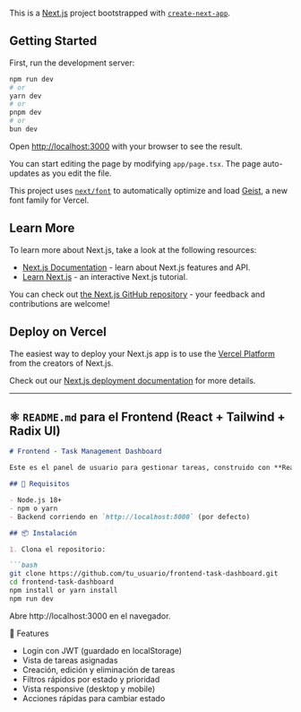 This is a [Next.js](https://nextjs.org) project bootstrapped with [`create-next-app`](https://nextjs.org/docs/app/api-reference/cli/create-next-app).

## Getting Started

First, run the development server:

```bash
npm run dev
# or
yarn dev
# or
pnpm dev
# or
bun dev
```

Open [http://localhost:3000](http://localhost:3000) with your browser to see the result.

You can start editing the page by modifying `app/page.tsx`. The page auto-updates as you edit the file.

This project uses [`next/font`](https://nextjs.org/docs/app/building-your-application/optimizing/fonts) to automatically optimize and load [Geist](https://vercel.com/font), a new font family for Vercel.

## Learn More

To learn more about Next.js, take a look at the following resources:

- [Next.js Documentation](https://nextjs.org/docs) - learn about Next.js features and API.
- [Learn Next.js](https://nextjs.org/learn) - an interactive Next.js tutorial.

You can check out [the Next.js GitHub repository](https://github.com/vercel/next.js) - your feedback and contributions are welcome!

## Deploy on Vercel

The easiest way to deploy your Next.js app is to use the [Vercel Platform](https://vercel.com/new?utm_medium=default-template&filter=next.js&utm_source=create-next-app&utm_campaign=create-next-app-readme) from the creators of Next.js.

Check out our [Next.js deployment documentation](https://nextjs.org/docs/app/building-your-application/deploying) for more details.

---

## ⚛️ `README.md` para el **Frontend (React + Tailwind + Radix UI)**

```markdown
# Frontend - Task Management Dashboard

Este es el panel de usuario para gestionar tareas, construido con **React**, **TailwindCSS**, **Radix UI** y desplegado en **Vercel**.

## 🧰 Requisitos

- Node.js 18+
- npm o yarn
- Backend corriendo en `http://localhost:8000` (por defecto)

## 📦 Instalación

1. Clona el repositorio:

```bash
git clone https://github.com/tu_usuario/frontend-task-dashboard.git
cd frontend-task-dashboard
npm install or yarn install
npm run dev
```

Abre http://localhost:3000 en el navegador.

🧪 Features
* Login con JWT (guardado en localStorage)
* Vista de tareas asignadas
* Creación, edición y eliminación de tareas
* Filtros rápidos por estado y prioridad
* Vista responsive (desktop y mobile)
* Acciones rápidas para cambiar estado

